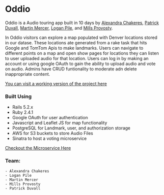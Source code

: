 # Oddio




Oddio is a Audio touring app built in 10 days by [Alexandra Chakeres](https://github.com/chakeresa), [Patrick Duvall](https://github.com/Patrick-Duvall), [Martin Mercer](https://github.com/m-mrcr), [Logan Pile](https://github.com/lpile),  and [Mills Provosty](https://github.com/MillsProvosty).

In Oddio visitors can explore a map populated with Denver locations stored in our datase. These locations ate generated from a rake task that hits Google and TomTom Apis to make landmarks. Users can navigate to different points on a map and open show pages for locations they can listen to user uploaded audio for that location. Users can log in by making an account or using google OAuth to gain the ability to upload audio and vote on audio. Admins have CRUD funtionality to moderate adn delete inappropriate content.

[You can visit a working version of the project here](https://oddio.herokuapp.com/)

### Built Using
- Rails 5.2.x 
- Ruby 2.4.1
- Google OAuth for user authentication
- Javascript and Leaflet JS for map functionality
- PostgreSQL for Landmark, user, and authorization storage
- AWS for S3 buckets to store Audio Files
- Sinatra to host a voting microservice

[Checkout the Microservice Here](https://github.com/MillsProvosty/Votes)

### Team:
    - Alexandra Chakeres
    - Logan Pile
    - Martin Mercer
    - Mills Provosty
    - Patrick Duvall

